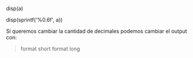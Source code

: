 disp(a)

disp(sprintf('%0.6f', a))


Si queremos cambiar la cantidad de decimales podemos cambiar el output con:
> format short
> format long
